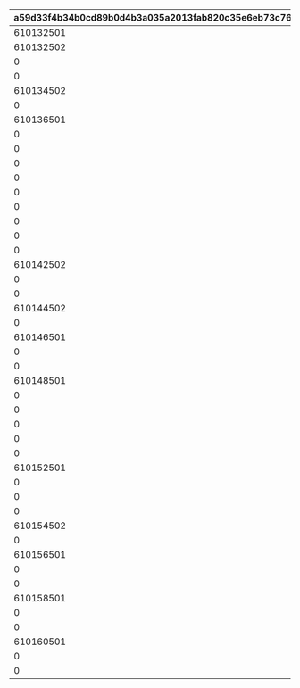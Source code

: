 |a59d33f4b34b0cd89b0d4b3a035a2013fab820c35e6eb73c763a6d806183b238|aadd86acda8c06514f7c056b260697e1e369f71aef3b4ad4d702ca89e69b2933|94fa13ed4fa3e7c9503426bc30538dc337a32a619b76f1fe30bcd459fc8f215e|1695a661b321f706413aadedd462cf2f3632b254f86757192bd4538aa38c49da|92b1bb9e06ecbbf1ce4623abcdece1471b690a349c8a0e92b5512d68f6ac4036|afcd658f11ce9b5d422e4e28428f6a14a88498ae602309b79015e90b32197d95|889c07c7e72ef2f46cd4452a953c85cfecebbd7817c6bfe36763b5f7100f169a|0bab92b7f76aa6dc13e07882a0291fa9f3879113b869633f5fab46851eddf9f2|d56f503b600f4aeef876f274f47cb1b5988ab42a901d8eaaa3a16071cccfeca0|790a5ea38dbb64a3df490c58d3f6f0903c5e5043cb44b18fc601dec6b1fdfde4|d57eea5fce743ce8e96b71231086b3029404ece0c2a5bf01bb8c96affdef7ba0|f93d910c166fb7c0f1ebbeb0e56ff037016051af0d7b9280b4c7d81e99d5b358|0c7cf48786844c5ab709d925aa779635eff6f08ee3ea3e9e80ca2ffe4da50234|1b9cd41111bb39c39259a5ceb0e456d5e51e1b36c492e62f69d2feacb88ebda5|4827bc0d174fdb73a8e024bc5b60760d702ac343871f82589b22d8fb817047bc|aea627aca8502fb12fc6829780a53a533d4f5b154b52ba3e5703bfaa5a3de70e|baa24a522c536b950909420686f96ab1b397fc92d479d6b06c7749c721ffbc70|e665e8a31788a45b45c98c2c7f9b7c0dff2ab055e5ede09a5cd928cda9bb92e2|382145af7e502d2430bc608ffa0f3d79c3f39c2c4d0366a1a107089c7abe9451|
| --- | --- | --- | --- | --- | --- | --- | --- | --- | --- | --- | --- | --- | --- | --- | --- | --- | --- | --- |
|610132501|0|1|-60|10132|0|12|5.5|1|3|0|1|5|0|3|610132007|289||0|
|610132502|0|2|-60|10132|0|0|1.5|1|0|0|1|5|70|1|610132008|289||0|
|0|0|3|-60|10132|0|0|1.5|1|0|0|1|5|0|1|610132009|289||0|
|0|0|1|-50|10134|0|0|5.5|1.85|3|0|1|5|55|1|610134007|292||0|
|610134502|0|2|-50|10134|0|30|1.5|1.85|0|0|1|5|0|3|610134008|292||0|
|0|0|3|-50|10134|0|0|1.5|1.85|0|0|1|5|0|1|610134009|292||0|
|610136501|0|1|0|10136|0|0|5.5|1.1|3|0|1|5|0|2|610136007|295||600|
|0|0|2|-50|10136|0|0|1.5|1.5|0|0|1|5|84|1|610136008|295||0|
|0|0|3|-50|10136|0|0|1.5|1.5|0|0|1|5|0|1|610136009|295||0|
|0|0|1|0|10137|0|0|5.5|0.85|0|0|1|5|75|1|610137007|295||0|
|0|0|2|0|10137|0|0|1.5|0.85|0|0|1|5|50|1|610137008|295||0|
|0|0|3|0|10137|0|0|1.5|0.85|0|0|1|5|0|1|610137009|295||0|
|0|0|1|0|10140|0|0|5.5|1.4|3|0|1|5|77|1|610140007|298||0|
|0|0|2|0|10140|0|0|1.5|1.4|0|0|1|5|52|1|610140008|298||0|
|0|0|3|0|10140|0|0|1.5|1.4|0|0|1|5|0|1|610140009|298||0|
|0|0|1|-33|10142|0|0|5.5|1.45|3|0|1|5|76|1|610142007|301||0|
|610142502|0|2|-40|10142|0|0|1.5|1.23|3|0|1|5|0|2|610142008|301||600|
|0|0|3|-33|10142|0|0|1.5|1.45|0|0|1|5|0|1|610142009|301||0|
|0|0|1|-33|10144|0|0|5.5|1|3|0|1|5|65|1|610144007|304||0|
|610144502|0|2|-40|10144|0|0|1.5|0.85|3|0|1|5|0|2|610144008|304||600|
|0|0|3|-33|10144|0|0|1.5|1|0|0|1|5|0|1|610144009|304||0|
|610146501|0|1|-45|10146|0|0|5.5|0.87|3|0|1|5|0|2|610146007|307||600|
|0|0|2|-45|10146|0|0|1.5|1.18|0|0|1|5|58|1|610146008|307||0|
|0|0|3|-45|10146|0|0|1.5|1.18|0|0|1|5|0|1|610146009|307||0|
|610148501|0|1|-50|10148|0|0|5.5|1.4|3|0|1|5|0|2|610148007|310||600|
|0|0|2|-50|10148|0|0|1.5|1.7|0|0|1|5|68|1|610148008|310||0|
|0|0|3|-50|10148|0|0|1.5|1.7|0|0|1|5|0|1|610148009|310||0|
|0|0|1|-33|10150|0|0|5.5|1.35|3|0|1|5|71|1|610150007|313||0|
|0|0|2|-33|10150|0|0|1.5|1.35|3|0|1|5|50|1|610150008|313||0|
|0|0|3|-33|10150|0|0|1.5|1.35|0|0|1|5|0|1|610150009|313||0|
|610152501|0|1|20|10152|0|0|5.5|0.7|4.8|0|1|5|0|2|610152007|316||600|
|0|0|2|30|10152|0|0|1.5|0.96|0|0|1|5|81|1|610152008|316||0|
|0|0|3|30|10152|0|0|1.5|0.96|0|0|1|5|0|1|610152009|316||0|
|0|0|1|-33|10154|0|0|5.5|1.25|3|0|1|5|68|1|610154007|319||0|
|610154502|0|2|-10|10154|0|0|1.5|1|3|0|1|5|0|2|610154008|319||600|
|0|0|3|-33|10154|0|0|1.5|1.25|0|0|1|5|0|1|610154009|319||0|
|610156501|0|1|5|10156|0|0|5.5|0.85|3|0|1|5|0|2|610156007|322||600|
|0|0|2|-10|10156|0|0|1.5|1.11|3|0|1|5|75|1|610156008|322||600|
|0|0|3|-10|10156|0|0|1.5|1.11|0|0|1|5|0|1|610156009|322||0|
|610158501|0|1|-40|10158|0|0|5.5|1.5|3|0|1|5|0|2|610158007|325||600|
|0|0|2|-33|10158|0|0|1.5|1.75|0|0|1|5|65|1|610158008|325||0|
|0|0|3|-33|10158|0|0|1.5|1.75|0|0|1|5|0|1|610158009|325||0|
|610160501|0|1|-35|10160|0|20|5.5|1.4|4.8|0|1|5|0|3|610160007|328||600|
|0|0|2|-35|10160|0|0|1.5|1.4|0|0|1|5|70|1|610160008|328||0|
|0|0|3|-35|10160|0|0|1.5|1.4|0|0|1|5|0|1|610160009|328||0|